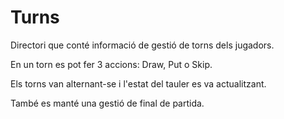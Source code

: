 # Turns

Directori que conté informació de gestió de torns dels jugadors.

En un torn es pot fer 3 accions: Draw, Put o Skip.

Els torns van alternant-se i l'estat del tauler es va actualitzant.

També es manté una gestió de final de partida.